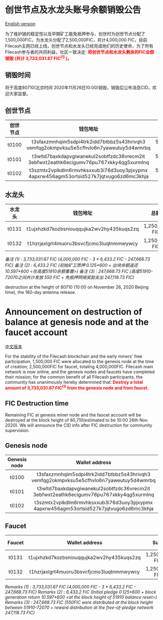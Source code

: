 # 创世节点及水龙头账号余额销毁公告

[English version](#Announcement-on-destruction-of-balance-at-genesis-node-and-at-the-faucet-account)

为了维护链的稳定性以及早期矿工能免抵押参与，创世时为创世节点分配了1,500,000FIC，为水龙头分配了2,500,000FIC，共计4,000,000 FIC，目前Filecash主网已经上线，创世节点和水龙头已经完成他们的历史使命，为了所有Filecash参与者的共同利益，社区一致决定:
<font color='red'> **将创世节点和水龙头剩余的FIC全部销毁 (共计 3,733,031.67 FIC<sup>(1)</sup> )。** </font>

## 销毁时间
将于高度80710(北京时间 2020年11月26日10:00)销毁，销毁后公布消息CID，欢迎大家监督。

## 创世节点
| 创世节点 | 钱包地址 | 总额 | 支出 | 余额(销毁额度) |
| :----: | :----: | :----: | :----: | :----: |
| t0100 | t3sfaxzmnhqim5sdpi4trk2idd7btbbz5s43hrivqh3<br>vemfqg2okmpvksu5e5cfhvlo6n7yaweutuy5d4wmrbq | 500,000 FIC | 6,433.2 FIC<sup>(2)</sup> | 493,566.7999 FIC |
| t0101 | t3wltd7baxkdapvgiwanekul2sobtfzdc36vrecm2it<br>3ebfwxt2eathk6ecigumv76pu767xkky4qg5xurmlnq | 500,000 FIC | 6,433.2 FIC | 493,566.7999 FIC |
| t0102 | t3szmtx2vplkdlm6rmvhksxxub3i76d3uoy3pjxypmx<br>4apxrw456agm53ortsid527k7jqtvugo6zd6mc3khja | 500,000 FIC | 6,433.2 FIC | 493,566.7999 FIC |

## 水龙头
| 水龙头 | 钱包地址 | 总额 | 支出 | 余额(销毁额度) |
| :----: | :----: | :----: | :----: | :----: |
| t0131 | t1ujxhzkd7kozbsniouqqujka2wv2hy435kuqs2zq | 1,250,000 FIC | 247,668.73 FIC<sup>(3)</sup> | 1002311.2699 FIC |
| t0132 | t1hzrjaxlgrt4muoru3bsvcfjcmo3iuqtnmmwywcy | 1,250,000 FIC | 0 FIC | 1,250,000 FIC |

*备注 (1) : 3,733,031.67 FIC (4,000,000 FIC - 3 \* 6,433.2 FIC - 247,668.73 FIC)*
*备注 (2) : 6,433.2 FIC (初始矿工质押 0.125\*600 + 出块余额返还 10.597\*600 <在高度51910余额重置>)*
*备注 (3) : 247,668.73‬ FIC (高度51910-72070之间共计发放 550 FIC + 免抵押网络奖励支出 247,118.73 FIC)*

destruction at the height of 80710 (10:00 on November 26, 2020 Beijing time), the 180-day antenna release.


# Announcement on destruction of balance at genesis node and at the faucet account

[中文版本](#创世节点及水龙头账号余额销毁公告)

For the stability of the Filecash blockchain and the early miners' free participation, 1,500,000 FIC were allocated to the genesis node at the time of creation; 2,500,000FIC for faucet, totaling 4,000,000FIC. Filecash main network is now online, and the genesis nodes and faucets have completed their mission; for the common benefit of all Filecash participants, the community has unanimously hereby determined that:
<font color='red'> **Destroy a total amount of 3,733,031.67 FIC<sup>(1)</sup> from the genesis node and from faucet.** </font>

## FIC Destruction time
Remaining FIC at genesis miner node and the faucet account will be destroyed at the block height of 80,710(estimated to be 10:00 26th Nov. 2020). We will announce the CID info after FIC destruction for community supervision.

## Genesis node
| Genesis node | Wallet address | Sum | Expenditure | Balance(to be destroyed) |
| :----: | :----: | :----: | :----: | :----: |
| t0100 | t3sfaxzmnhqim5sdpi4trk2idd7btbbz5s43hrivqh3<br>vemfqg2okmpvksu5e5cfhvlo6n7yaweutuy5d4wmrbq | 500,000 FIC | 6,433.2 FIC<sup>(2)</sup> | 493,566.7999 FIC |
| t0101 | t3wltd7baxkdapvgiwanekul2sobtfzdc36vrecm2it<br>3ebfwxt2eathk6ecigumv76pu767xkky4qg5xurmlnq | 500,000 FIC | 6,433.2 FIC | 493,566.7999 FIC |
| t0102 | t3szmtx2vplkdlm6rmvhksxxub3i76d3uoy3pjxypmx<br>4apxrw456agm53ortsid527k7jqtvugo6zd6mc3khja | 500,000 FIC | 6,433.2 FIC | 493,566.7999 FIC |


## Faucet
| Faucet | Wallet address | Sum | Expenditure | Balance(to be destroyed) |
| :----: | :----: | :----: | :----: | :----: |
| t0131 | t1ujxhzkd7kozbsniouqqujka2wv2hy435kuqs2zq | 1,250,000 FIC | 247,668.73 FIC<sup>(3)</sup> | 1002311.2699 FIC |
| t0132 | t1hzrjaxlgrt4muoru3bsvcfjcmo3iuqtnmmwywcy | 1,250,000 FIC | 0 FIC | 1,250,000 FIC |

*Remarks (1) : 3,733,031.67 FIC (4,000,000 FIC - 3 \* 6,433.2 FIC - 247,668.73 FIC)*
*Remarks (2) : 6,433.2 FIC (Initial pledge 0.125\*600 + block generation return 10.597\*600 <at the block height of 51910 balance reset>)*
*Remarks (3) : 247,668.73 FIC (550FIC were distributed at the block height between 51910-72070 + reward distribution at the free-of-pledge network 247,118.73 FIC)*

